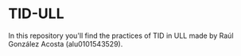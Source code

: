 # TID-ULL
In this repository you'll find the practices of TID in ULL made by Raúl González Acosta (alu0101543529).
